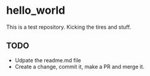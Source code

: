 # hello_world
This is a test repository.  Kicking the tires and stuff.

## TODO
- Udpate the readme.md file
- Create a change, commit it, make a PR and merge it.  
